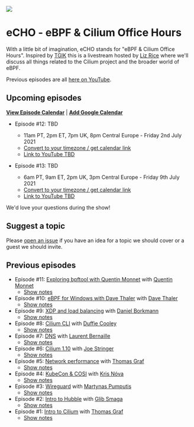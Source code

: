 ![](images/echo-cilium-ebpf-k8s.png)

# eCHO - eBPF & Cilium Office Hours

With a little bit of imagination, eCHO stands for "eBPF & Cilium Office Hours". Inspired by [TGIK](https://github.com/vmware-tanzu/tgik) this is a livestream hosted by [Liz Rice](https://twitter.com/lizrice) where we'll discuss all things related to the Cilium project and the broader world of eBPF. 

Previous episodes are all [here on YouTube](https://www.youtube.com/playlist?list=PLDg_GiBbAx-mY3VFLPbLHcxo6wUjejAOC).

## Upcoming episodes

[**View Episode Calendar**](https://calendar.google.com/calendar/embed?src=c_r0u072069ks1htjgkn8j4a9dj0%40group.calendar.google.com&ctz=Europe%2FLondon) | [**Add Google Calendar**](https://calendar.google.com/calendar/u/0?cid=Y19yMHUwNzIwNjlrczFodGpna244ajRhOWRqMEBncm91cC5jYWxlbmRhci5nb29nbGUuY29t)

- Episode #12: TBD
  - 11am PT, 2pm ET, 7pm UK, 8pm Central Europe - Friday 2nd July 2021 
  - [Convert to your timezone / get calendar link](https://www.timeanddate.com/worldclock/fixedtime.html?msg=eBPF+%26+Cilium+Office+Hours&iso=20210702T19&p1=136&am=30)
  - [Link to YouTube TBD](https://youtu.be/J-fyQ3H4hLw)

- Episode #13: TBD
  - 6am PT, 9am ET, 2pm UK, 3pm Central Europe - Friday 9th July 2021
  - [Convert to your timezone / get calendar link](https://www.timeanddate.com/worldclock/fixedtime.html?msg=eBPF+%26+Cilium+Office+Hours&iso=20210709T14&p1=136&am=30)
  - [Link to YouTube TBD]()

We'd love your questions during the show! 

## Suggest a topic

Please [open an issue](https://github.com/cilium/eCHO/issues/new) if you have an idea for a topic we should cover or a guest we should invite.

## Previous episodes

- Episode #11: [Exploring bpftool with Quentin Monnet](https://youtu.be/1EOLh3zzWP4) with [Quentin Monnet](https://twitter.com/qeole)
  - [Show notes](/episodes/011)
- Episode #10: [eBPF for Windows with Dave Thaler](https://youtu.be/LrrV-eo6fug) with [Dave Thaler](https://github.com/dthaler)
  - [Show notes](/episodes/010)
- Episode #9: [XDP and load balancing](https://youtu.be/OIyPm6K4ooY) with [Daniel Borkmann](https://github.com/borkmann)
  - [Show notes](/episodes/009)
- Episode #8: [Cilium CLI](https://youtu.be/ndjmaM1i0WQ) with [Duffie Cooley](https://twitter.com/mauilion)
  - [Show notes](/episodes/008)
- Episode #7: [DNS](https://youtu.be/2lGag_j4dIw) with [Laurent Bernaille](https://twitter.com/lbernail)
  - [Show notes](/episodes/007)
- Episode #6: [Cilium 1.10](https://youtu.be/y5xcvr_fgxc) with [Joe Stringer](https://twitter.com/joestringernz)
  - [Show notes](/episodes/006)
- Episode #5: [Network performance](https://youtu.be/2lGag_j4dIw) with [Thomas Graf](https://twitter.com/tgraf__)
  - [Show notes](/episodes/005)
- Episode #4: [KubeCon & COSI](https://youtu.be/d2I2kLd7AwU) with [Kris Nóva](https://twitter.com/krisnova)
  - [Show notes](/episodes/004)
- Episode #3: [Wireguard](https://youtu.be/-awkPi3D60E) with [Martynas Pumputis](https://twitter.com/martyns)
  - [Show notes](/episodes/003)
- Episode #2: [Intro to Hubble](https://youtu.be/hD2iJUyIXQw) with [Glib Smaga](https://twitter.com/glibsm)
  - [Show notes](/episodes/002)
- Episode #1: [Intro to Cilium](https://youtu.be/80OYrzS1dCA) with [Thomas Graf](https://twitter.com/tgraf__)
  - [Show notes](/episodes/001)

